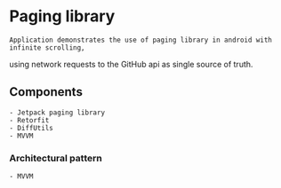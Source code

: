 # Paging library

    Application demonstrates the use of paging library in android with infinite scrolling,
   using network requests to the GitHub api as single source of truth.


## Components

    - Jetpack paging library
    - Retorfit
    - DiffUtils
    - MVVM


### Architectural pattern
    - MVVM


